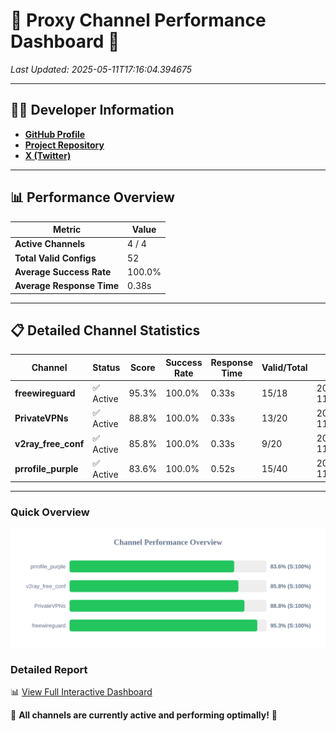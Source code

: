 # 🌟 Proxy Channel Performance Dashboard 🌟

_Last Updated: 2025-05-11T17:16:04.394675_

---

## 👩‍💻 Developer Information

- **[GitHub Profile](https://github.com/4n0nymou3)**  
- **[Project Repository](https://github.com/4n0nymou3/multi-proxy-config-fetcher)**  
- **[X (Twitter)](https://x.com/4n0nymou3)**  

---

## 📊 Performance Overview

| Metric                | Value       |
|-----------------------|-------------|
| **Active Channels**   | 4 / 4       |
| **Total Valid Configs** | 52          |
| **Average Success Rate** | 100.0%      |
| **Average Response Time** | 0.38s       |

---

## 📋 Detailed Channel Statistics

| Channel          | Status     | Score  | Success Rate | Response Time | Valid/Total | Last Success               |
|------------------|------------|--------|--------------|---------------|-------------|----------------------------|
| **freewireguard**  | ✅ Active  | 95.3%  | 100.0% | 0.33s         | 15/18       | 2025-05-11T17:16:04.393258 |
| **PrivateVPNs**  | ✅ Active  | 88.8%  | 100.0% | 0.33s         | 13/20       | 2025-05-11T17:16:04.040816 |
| **v2ray_free_conf**  | ✅ Active  | 85.8%  | 100.0% | 0.33s         | 9/20       | 2025-05-11T17:16:03.680722 |
| **prrofile_purple**  | ✅ Active  | 83.6%  | 100.0% | 0.52s         | 15/40       | 2025-05-11T17:16:03.288063 |

---

### Quick Overview
<div align="center">
  <a href="https://raw.githubusercontent.com/nullluser/NullRepo/refs/heads/main/assets/channel_stats_chart.svg">
    <img src="https://raw.githubusercontent.com/nullluser/NullRepo/refs/heads/main/assets/channel_stats_chart.svg" alt="Source Performance Statistics" width="800">
  </a>
</div>

### Detailed Report
📊 [View Full Interactive Dashboard](https://htmlpreview.github.io/?https://github.com/nullluser/NullRepo/blob/main/assets/performance_report.html)

🎉 **All channels are currently active and performing optimally!** 🎉
